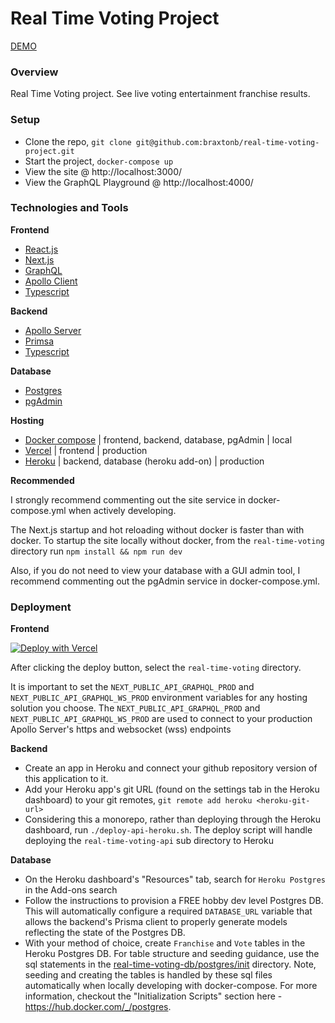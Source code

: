 # Real Time Voting Project

[DEMO](https://real-time-voting-project.vercel.app/)

### Overview

Real Time Voting project. See live voting entertainment franchise results.

### Setup

* Clone the repo, `git clone git@github.com:braxtonb/real-time-voting-project.git`
* Start the project, `docker-compose up`
* View the site @ http://localhost:3000/
* View the GraphQL Playground @ http://localhost:4000/

### Technologies and Tools

**Frontend**

- [React.js](https://reactjs.org/)
- [Next.js](https://nextjs.org/)
- [GraphQL](https://graphql.org/)
- [Apollo Client](https://www.apollographql.com/docs/react/)
- [Typescript](https://www.typescriptlang.org/)

**Backend**

- [Apollo Server](https://www.apollographql.com/docs/apollo-server/)
- [Primsa](https://www.prisma.io/)
- [Typescript](https://www.typescriptlang.org/)

**Database**

- [Postgres](https://www.postgresql.org/)
- [pgAdmin](https://www.pgadmin.org/)

**Hosting**

- [Docker compose](https://docs.docker.com/compose/) | frontend, backend, database, pgAdmin | local
- [Vercel](https://vercel.com/docs) | frontend | production
- [Heroku](https://devcenter.heroku.com/categories/reference) | backend, database (heroku add-on) | production

**Recommended**

I strongly recommend commenting out the site service in docker-compose.yml when actively developing.

The Next.js startup and hot reloading without docker is faster than with docker. To startup the site locally without docker, from the `real-time-voting` directory run `npm install && npm run dev`

Also, if you do not need to view your database with a GUI admin tool, I recommend commenting out the pgAdmin service in docker-compose.yml.

### Deployment

**Frontend**

[![Deploy with Vercel](https://vercel.com/button)](https://vercel.com/new/git/external?repository-url=https%3A%2F%2Fgithub.com%2Fbraxtonb%2Freal-time-voting-project&env=NEXT_PUBLIC_API_GRAPHQL_PROD,NEXT_PUBLIC_API_GRAPHQL_WS_PROD&envDescription=The%20API_GRAPHQL_PROD%20and%20API_GRAPHQL_WS_PROD%20are%20used%20to%20connect%20to%20your%20production%20Apollo%20Server's%20https%20and%20websocket%20(wss)%20endpoints)

After clicking the deploy button, select the `real-time-voting` directory.

It is important to set the `NEXT_PUBLIC_API_GRAPHQL_PROD` and `NEXT_PUBLIC_API_GRAPHQL_WS_PROD` environment variables for any hosting solution you choose. The `NEXT_PUBLIC_API_GRAPHQL_PROD` and `NEXT_PUBLIC_API_GRAPHQL_WS_PROD` are used to connect to your production Apollo Server's https and websocket (wss) endpoints

**Backend**

- Create an app in Heroku and connect your github repository version of this application to it.
- Add your Heroku app's git URL (found on the settings tab in the Heroku dashboard) to your git remotes, `git remote add heroku <heroku-git-url>`
- Considering this a monorepo, rather than deploying through the Heroku dashboard, run `./deploy-api-heroku.sh`. The deploy script will handle deploying the `real-time-voting-api` sub directory to Heroku

**Database**

- On the Heroku dashboard's "Resources" tab, search for `Heroku Postgres` in the Add-ons search
- Follow the instructions to provision a FREE hobby dev level Postgres DB. This will automatically configure a required `DATABASE_URL` variable that allows the backend's Prisma client to properly generate models reflecting the state of the Postgres DB.
- With your method of choice, create `Franchise` and `Vote` tables in the Heroku Postgres DB. For table structure and seeding guidance, use the sql statements in the [real-time-voting-db/postgres/init](https://github.com/braxtonb/real-time-voting-project/blob/master/real-time-voting-db/postgres/init/) directory. Note, seeding and creating the tables is handled by these sql files automatically when locally developing with docker-compose. For more information, checkout the "Initialization Scripts" section here - https://hub.docker.com/_/postgres.